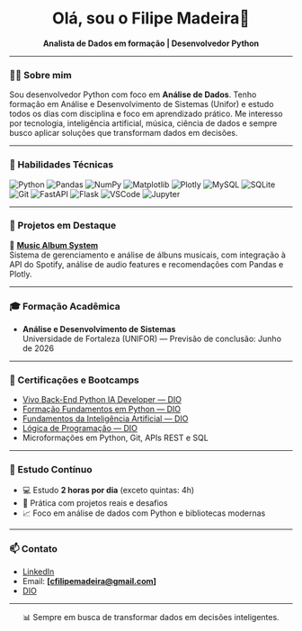 <h1 align="center">Olá, sou o Filipe Madeira👋</h1>

<p align="center">
  <strong>Analista de Dados em formação | Desenvolvedor Python</strong>  
</p>

---

### 👨‍💻 Sobre mim

Sou desenvolvedor Python com foco em **Análise de Dados**. Tenho formação em Análise e Desenvolvimento de Sistemas (Unifor) e estudo todos os dias com disciplina e foco em aprendizado prático. Me interesso por tecnologia, inteligência artificial, música, ciência de dados e sempre busco aplicar soluções que transformam dados em decisões.

---

### 🚀 Habilidades Técnicas

![Python](https://img.shields.io/badge/Python-3776AB?style=for-the-badge&logo=python&logoColor=white)
![Pandas](https://img.shields.io/badge/Pandas-150458?style=for-the-badge&logo=pandas&logoColor=white)
![NumPy](https://img.shields.io/badge/Numpy-013243?style=for-the-badge&logo=numpy&logoColor=white)
![Matplotlib](https://img.shields.io/badge/Matplotlib-11557C?style=for-the-badge&logo=matplotlib&logoColor=white)
![Plotly](https://img.shields.io/badge/Plotly-3F4F75?style=for-the-badge&logo=plotly&logoColor=white)
![MySQL](https://img.shields.io/badge/MySQL-00000F?style=for-the-badge&logo=mysql&logoColor=white)
![SQLite](https://img.shields.io/badge/SQLite-07405E?style=for-the-badge&logo=sqlite&logoColor=white)
![Git](https://img.shields.io/badge/Git-F05032?style=for-the-badge&logo=git&logoColor=white)
![FastAPI](https://img.shields.io/badge/FastAPI-009688?style=for-the-badge&logo=fastapi&logoColor=white)
![Flask](https://img.shields.io/badge/Flask-000000?style=for-the-badge&logo=flask&logoColor=white)
![VSCode](https://img.shields.io/badge/VSCode-007ACC?style=for-the-badge&logo=visual-studio-code&logoColor=white)
![Jupyter](https://img.shields.io/badge/Jupyter-F37626?style=for-the-badge&logo=jupyter&logoColor=white)

---

### 📂 Projetos em Destaque

📀 [**Music Album System**](https://github.com/FilipeMadeira13/music-album-system-project)  
Sistema de gerenciamento e análise de álbuns musicais, com integração à API do Spotify, análise de audio features e recomendações com Pandas e Plotly.

---

### 🎓 Formação Acadêmica

- **Análise e Desenvolvimento de Sistemas**  
  Universidade de Fortaleza (UNIFOR) — Previsão de conclusão: Junho de 2026

---

### 📜 Certificações e Bootcamps

- [Vivo Back-End Python IA Developer — DIO](https://web.dio.me/track/coding-future-vivo-python-ai-backend-developer)
- [Formação Fundamentos em Python — DIO](https://web.dio.me/track/formacao-python-fundamentals)
- [Fundamentos da Inteligência Artificial — DIO](https://web.dio.me/track/formacao-fundamentos-de-inteligencia-artificial)
- [Lógica de Programação — DIO](https://web.dio.me/track/formacao-logica-de-programacao)
- Microformações em Python, Git, APIs REST e SQL

---

### 🧠 Estudo Contínuo

- 💻 Estudo **2 horas por dia** (exceto quintas: 4h)
- 🧪 Prática com projetos reais e desafios
- 📈 Foco em análise de dados com Python e bibliotecas modernas

---

### 📫 Contato

- [LinkedIn](https://www.linkedin.com/in/filipe-madeira/)
- Email: **[cfilipemadeira@gmail.com]**
- [DIO](https://web.dio.me/users/cfilipemadeira?tab=achievements)

---

<div align="center">
  📊 Sempre em busca de transformar dados em decisões inteligentes.
</div>
